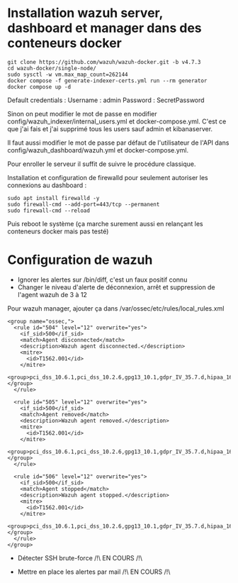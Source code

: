 # Installation wazuh server, dashboard et manager dans des conteneurs docker

```
git clone https://github.com/wazuh/wazuh-docker.git -b v4.7.3
cd wazuh-docker/single-node/
sudo sysctl -w vm.max_map_count=262144
docker compose -f generate-indexer-certs.yml run --rm generator
docker compose up -d
```
Default credentials :
Username : admin
Password : SecretPassword

Sinon on peut modifier le mot de passe en modifier config/wazuh_indexer/internal_users.yml et docker-compose.yml.
C'est ce que j'ai fais et j'ai supprimé tous les users sauf admin et kibanaserver.

Il faut aussi modifier le mot de passe par défaut de l'utilisateur de l'API dans config/wazuh_dashboard/wazuh.yml et docker-compose.yml.

Pour enroller le serveur il suffit de suivre le procédure classique.

Installation et configuration de firewalld pour seulement autoriser les connexions au dashboard :
```
sudo apt install firewalld -y
sudo firewall-cmd --add-port=443/tcp --permanent
sudo firewall-cmd --reload
```

Puis reboot le système (ça marche surement aussi en relançant les conteneurs docker mais pas testé)


# Configuration de wazuh

- Ignorer les alertes sur /bin/diff, c'est un faux positif connu
- Changer le niveau d'alerte de déconnexion, arrêt et suppression de l'agent wazuh de 3 à 12

Pour wazuh manager, ajouter ça dans /var/ossec/etc/rules/local_rules.xml
```
<group name="ossec,">
  <rule id="504" level="12" overwrite="yes">
    <if_sid>500</if_sid>
    <match>Agent disconnected</match>
    <description>Wazuh agent disconnected.</description>
    <mitre>
      <id>T1562.001</id>
    </mitre>
    <group>pci_dss_10.6.1,pci_dss_10.2.6,gpg13_10.1,gdpr_IV_35.7.d,hipaa_164.312.b,nist_800_53_AU.6,nist_800_53_AU.14,nist_800_53_AU.5,tsc_CC7.2,tsc_CC7.3,tsc_CC6.8,</group>
  </rule>

  <rule id="505" level="12" overwrite="yes">
    <if_sid>500</if_sid>
    <match>Agent removed</match>
    <description>Wazuh agent removed.</description>
    <mitre>
      <id>T1562.001</id>
    </mitre>
    <group>pci_dss_10.6.1,pci_dss_10.2.6,gpg13_10.1,gdpr_IV_35.7.d,hipaa_164.312.b,nist_800_53_AU.6,nist_800_53_AU.14,nist_800_53_AU.5,tsc_CC7.2,tsc_CC7.3,tsc_CC6.8,</group>
  </rule>

  <rule id="506" level="12" overwrite="yes">
    <if_sid>500</if_sid>
    <match>Agent stopped</match>
    <description>Wazuh agent stopped.</description>
    <mitre>
      <id>T1562.001</id>
    </mitre>
    <group>pci_dss_10.6.1,pci_dss_10.2.6,gpg13_10.1,gdpr_IV_35.7.d,hipaa_164.312.b,nist_800_53_AU.6,nist_800_53_AU.14,nist_800_53_AU.5,tsc_CC7.2,tsc_CC7.3,tsc_CC6.8,</group>
  </rule>
</group>
```

- Détecter SSH brute-force /!\ EN COURS /!\

- Mettre en place les alertes par mail /!\ EN COURS /!\